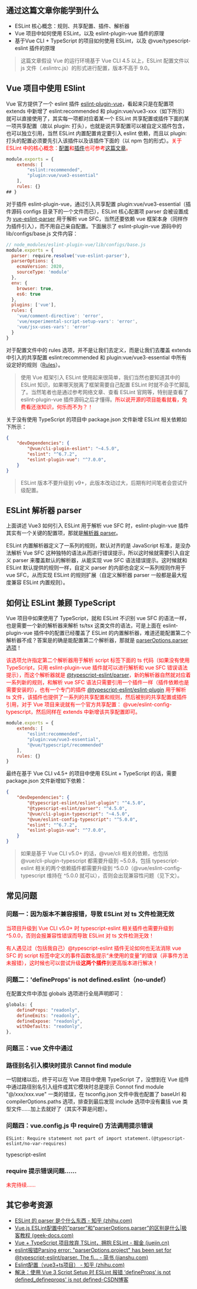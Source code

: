 ## 通过这篇文章你能学到什么
- ESLint 核心概念：规则、共享配置、插件、解析器
- Vue 项目中如何使用 ESLint，以及 eslint-plugin-vue 插件的原理
- 基于Vue CLI + TypeScript 的项目如何使用 ESLint，以及 @vue/typescript-eslint 插件的原理

>这篇文章假设 Vue 的运行环境基于 Vue CLI 4.5 以上，ESLint 配置文件以 js 文件（.eslintrc.js）的形式进行配置，版本不高于 9.0。

## Vue 项目中使用 ESlint

Vue 官方提供了一个 eslint 插件 [eslint-plugin-vue](https://eslint.vuejs.org/user-guide/)，看起来只是在配置项 extends 中新增了 eslint:recommended 和 plugin:vue/vue3-xxx（如下所示）就可以直接使用了，其实每一项都对应着某一个 ESLint 共享配置或插件下面的某一项共享配置（故以 plugin: 打头），也就是说共享配置可以被自定义插件包含，也可以独立引用，当然 ESLint 内置配置肯定要引入 eslint 依赖，而且以 plugin: 打头的配置必须要先引入该插件以及该插件下面的（以 npm 包的形式）。<font color="red">关于 ESLint 中的核心概念：[配置](https://eslint.nodejs.cn/docs/latest/use/core-concepts#可共享的配置)和[插件](https://eslint.nodejs.cn/docs/latest/use/core-concepts#插件)也可参考[这篇文章](https://blog.csdn.net/letterTiger/article/details/113748741)。</font>

```javascript
module.exports = {
    extends: [
        "eslint:recommended",
    	"plugin:vue/vue3-essential"
    ],
    rules: {}
## }
```

对于插件 eslint-plugin-vue，通过引入共享配置 plugin:vue/vue3-essential（插件源码 configs 目录下的一个文件而已），ESLint 核心配置项 parser 会被设置成为 [vue-eslint-parser](https://github.com/vuejs/vue-eslint-parser#readme) 用于解析 vue SFC，当然还要依赖 vue 框架本身（同样作为插件引入），而不用自己亲自配置。下面展示了 eslint-plugin-vue 源码中的 lib/configs/base.js 文件内容：

```javascript
// node_modules/eslint-plugin-vue/lib/configs/base.js
module.exports = {
  parser: require.resolve('vue-eslint-parser'),
  parserOptions: {
    ecmaVersion: 2020,
    sourceType: 'module'
  },
  env: {
    browser: true,
    es6: true
  },
  plugins: ['vue'],
  rules: {
    'vue/comment-directive': 'error',
    'vue/experimental-script-setup-vars': 'error',
    'vue/jsx-uses-vars': 'error'
  }
}
```

对于配置文件中的 rules 选项，并不是让我们去定义，而是让我们去覆盖 extends 中引入的共享配置 eslint:recommended 和 plugin:vue/vue3-essential 中所有设定好的规则（[Rules](https://eslint.nodejs.cn/docs/latest/use/core-concepts#%E8%A7%84%E5%88%99)）。

>  使用 Vue 框架引入 ESLint 使用起来很简单，我们当然也要知道其中的 ESLint 知识，如果哪天脱离了框架需要自己配置 ESLint 时就不会手忙脚乱了。当然笔者也是通过参考网络文章、查看 ESLint 官网等，特别是查看了 eslint-plugin-vue 插件源码之后才懂得。<font color="red">所以说开源的项目能看就看，免费看还涨知识，何乐而不为？！</font>

关于没有使用 TypeScript 的项目中 package.json 文件新增 ESLint 相关依赖如下所示：

```json
{
    "devDependencies": {
        "@vue/cli-plugin-eslint": "~4.5.0",
        "eslint": "^6.7.2",
        "eslint-plugin-vue": "^7.0.0",
    }
}
```

> ESLint 版本不要升级到 v9+，此版本改动过大，后期有时间笔者会尝试升级配置。

## ESLint 解析器 parser

上面讲述 Vue3 如何引入 ESLint 用于解析 vue SFC 时，eslint-plugin-vue 插件其实有一个关键的配置项，那就是[解析器 parser](https://eslint.nodejs.cn/docs/latest/use/core-concepts#解析器)。

ESLint 内置解析器定义了一系列的规则，默认对齐的是 JavaScript 标准，是没办法解析 Vue SFC 这种独特的语法从而进行错误提示，所以这时候就需要引入自定义 parser 来覆盖默认的解析器，从能实现 vue SFC 语法错误提示。这时候就和 ESLint 默认提供的规则一样，自定义 parser 的内部也会定义一系列规则作用于 vue SFC，从而实现 ESLint 的规则扩展（自定义解析器  parser 一般都是最大程度兼容 ESLint 内置规则）。

## 如何让 ESLint 兼顾 TypeScript

Vue 项目中如果使用了 TypeScript，就和 ESLint 不识别 vue SFC 的语法一样，也是需要一个新的解析器来解析 ts/tsx 这类文件的语法，可是上面在 eslint-plugin-vue 插件中的配置已经覆盖了 ESLint 的内置解析器，难道还能配置第二个解析器不成？答案是的确是能配置第二个解析器，那就是 [parserOptions.parser 选项](https://github.com/vuejs/vue-eslint-parser#readme)！

<font color="red">该选项允许指定第二个解析器用于解析 script 标签下面的 ts 代码（如果没有使用 TypeScript，只用 eslint-plugin-vue 插件就可以进行解析和 vue SFC 错误语法提示），而这个解析器就是 [@typescript-eslint/parser](https://typescript-eslint.io/packages/parser)，新的解析器自然就对应着一系列新的规则，和解析 vue SFC 语法只需要引用一个插件一样（插件依赖也是需要安装的），也有一个专门的插件 [@typescript-eslint/eslint-plugin](https://typescript-eslint.io/packages/eslint-plugin) 用于解析 ts 文件，该插件也提供了一系列的共享配置和规则，然后被别的共享配置或插件引用，对于 Vue 项目来说就有一个官方共享配置： @vue/eslint-config-typescript，然后同样在 extends 中新增该共享配置即可。</font>

```javascript
module.exports = {
    extends: [
        "eslint:recommended",
    	"plugin:vue/vue3-essential",
        "@vue/typescript/recommended"
    ],
    rules: {}
}
```

最终在基于 Vue CLI v4.5+ 的项目中使用 ESLint + TypeScript 的话，需要 package.json 文件新增如下依赖：

```json
{
    "devDependencies": {
        "@typescript-eslint/eslint-plugin": "^4.5.0",
		"@typescript-eslint/parser": "^4.5.0",
    	"@vue/cli-plugin-typescript": "~4.5.0",
	    "@vue/eslint-config-typescript": "^5.0.0",
        "eslint": "^6.7.2",
        "eslint-plugin-vue": "^7.0.0",
    }
}
```

> 如果是基于 Vue CLI v5.0+ 的话，@vue/cli 相关的依赖，也包括 @vue/cli-plugin-typescript 都需要升级到 ~5.0.8，包括 typescript-eslint 相关的两个依赖插件都需要升级到 ^5.0.0（@vue/eslint-config-typescript 维持在 ^5.0.0 就可以），否则会出现兼容性问题（见下文）。

## 常见问题

### 问题一：因为版本不兼容报错，导致 ESLint 对 ts 文件检测无效

<font color="red">当项目升级到 Vue CLI v5.0+ 时 typescript-eslint 相关插件也需要升级到 ^5.0.0，否则会报兼容性错误而导致 ESLint 对 ts 文件检测无效！</font>

<font color="red">有人遇见过（包括我自己）@typescript-eslint 插件无论如何也无法消除 vue SFC 的 script 标签中定义的事件函数名提示“未使用的变量”的错误（非事件方法未报错），这时候也可以尝试升级**这两个插件**到更高版本进行解决！</font>

### 问题二：'defineProps' is not defined.eslint（no-undef）

在配置文件中添加 globals 选项进行全局声明即可：

```javascript
globals: {
    defineProps: "readonly",
    defineEmits: "readonly",
    defineExpose: "readonly",
    withDefaults: "readonly",
},
```

### 问题三：vue 文件中通过

### 路径别名引入模块时提示 Cannot find module

一切就绪以后，终于可以在 Vue 项目中使用 TypeScript 了，没想到在 Vue 组件中通过路径别名引入组件或其它模块时总是提示 Connot find module "@/xxx/xxx.vue" 一类的错误，在 tsconfig.json 文件中我也配置了 baseUrl 和compilerOptions.paths 选项，排查到最后发现 include 选项中没有囊括 vue 类型文件……加上去就好了（其实不算是问题）。

### 问题四：vue.config.js 中 require() 方法调用提示错误

```
ESLint: Require statement not part of import statement.(@typescript-eslint/no-var-requires)
```

typescript-eslint

### require 提示错误问题……

<font color="red">未完待续……</font>

## 其它参考资源

- [ESLint 的 parser 是个什么东西 - 知乎 (zhihu.com)](https://zhuanlan.zhihu.com/p/295291463)
- [Vue.js ESLint配置中的”parser”和”parserOptions.parser”的区别是什么|极客教程 (geek-docs.com)](https://geek-docs.com/vuejs/vue-js-questions/441_vuejs_what_the_difference_between_parser_and_parseroptionsparser_in_eslint_config.html)
- [Vue + TypeScript 项目放弃 TSLint，拥抱 ESLint - 掘金 (juejin.cn)](https://juejin.cn/post/6844904074534453261)
- [eslint报错Parsing error: "parserOptions.project" has been set for @typescript-eslint/parser. The fi... - 简书 (jianshu.com)](https://www.jianshu.com/p/f95d54ec6994)
- [Eslint配置（vue3+ts项目） - 知乎 (zhihu.com)](https://zhuanlan.zhihu.com/p/552925831)
- [解决：使用 Vue 3 Script Setup 时 ESLint 报错 ‘defineProps‘ is not defined_defineprops' is not defined-CSDN博客](https://blog.csdn.net/m0_54850604/article/details/123398753)


